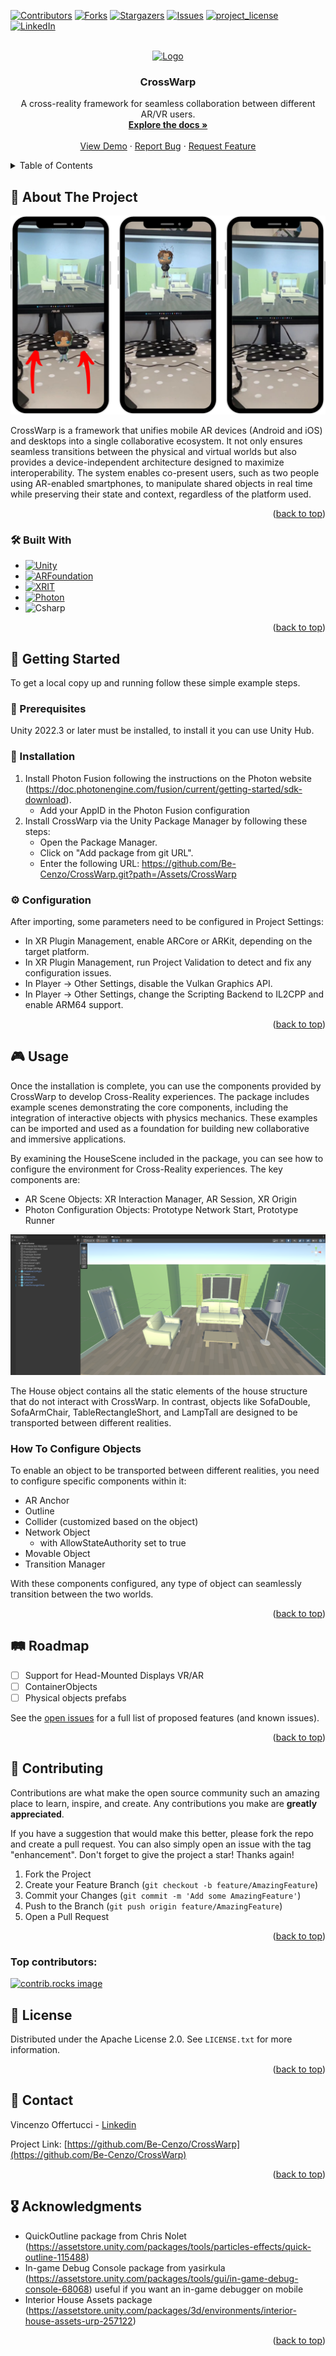 <a id="readme-top"></a>

<!-- PROJECT SHIELDS -->
<!--
*** I'm using markdown "reference style" links for readability.
*** Reference links are enclosed in brackets [ ] instead of parentheses ( ).
*** See the bottom of this document for the declaration of the reference variables
*** for contributors-url, forks-url, etc. This is an optional, concise syntax you may use.
*** https://www.markdownguide.org/basic-syntax/#reference-style-links
-->
[![Contributors][contributors-shield]][contributors-url]
[![Forks][forks-shield]][forks-url]
[![Stargazers][stars-shield]][stars-url]
[![Issues][issues-shield]][issues-url]
[![project_license][license-shield]][license-url]
[![LinkedIn][linkedin-shield]][linkedin-url]

<!-- PROJECT LOGO -->
<br />
<div align="center">
  <a href="https://github.com/Be-Cenzo/CrossWarp">
    <img src="images/logo.png" alt="Logo" width="80" height="80">
  </a>

<h3 align="center">CrossWarp</h3>

  <p align="center">
    A cross-reality framework for seamless collaboration between different AR/VR users.
    <br />
    <a href="https://github.com/Be-Cenzo/CrossWarp"><strong>Explore the docs »</strong></a>
    <br />
    <br />
    <a href="https://github.com/Be-Cenzo/CrossWarp">View Demo</a>
    &middot;
    <a href="https://github.com/Be-Cenzo/CrossWarp/issues/new?labels=bug&template=bug-report---.md">Report Bug</a>
    &middot;
    <a href="https://github.com/Be-Cenzo/CrossWarp/issues/new?labels=enhancement&template=feature-request---.md">Request Feature</a>
  </p>
</div>



<!-- TABLE OF CONTENTS -->
<details>
  <summary>Table of Contents</summary>
  <ol>
    <li>
      <a href="#about-the-project">About The Project</a>
      <ul>
        <li><a href="#built-with">Built With</a></li>
      </ul>
    </li>
    <li>
      <a href="#getting-started">Getting Started</a>
      <ul>
        <li><a href="#prerequisites">Prerequisites</a></li>
        <li><a href="#installation">Installation</a></li>
      </ul>
    </li>
    <li><a href="#usage">Usage</a></li>
    <li><a href="#roadmap">Roadmap</a></li>
    <li><a href="#contributing">Contributing</a></li>
    <li><a href="#license">License</a></li>
    <li><a href="#contact">Contact</a></li>
    <li><a href="#acknowledgments">Acknowledgments</a></li>
  </ol>
</details>



<!-- ABOUT THE PROJECT -->
## 📖 About The Project

![CrossWarp][product-screenshot]



CrossWarp is a framework that unifies mobile AR devices (Android and iOS) and desktops into a single collaborative ecosystem. It not only ensures seamless transitions between the physical and virtual worlds but also provides a device-independent architecture designed to maximize interoperability. The system enables co-present users, such as two people using AR-enabled smartphones, to manipulate shared objects in real time while preserving their state and context, regardless of the platform used.

<p align="right">(<a href="#readme-top">back to top</a>)</p>



### 🛠 Built With

* [![Unity][Unity]][Unity-url]
* [![ARFoundation][ARFoundation]][ARFoundation-url]
* [![XRIT][XRIT]][XRIT-url]
* [![Photon][Photon]][Photon-url]
* ![Csharp][Csharp]

<p align="right">(<a href="#readme-top">back to top</a>)</p>



<!-- GETTING STARTED -->
## 🚀 Getting Started

To get a local copy up and running follow these simple example steps.

### 📌 Prerequisites

Unity 2022.3 or later must be installed, to install it you can use Unity Hub.

### 🔧 Installation

1. Install Photon Fusion following the instructions on the Photon website (https://doc.photonengine.com/fusion/current/getting-started/sdk-download).
    - Add your AppID in the Photon Fusion configuration
2. Install CrossWarp via the Unity Package Manager by following these steps:
    - Open the Package Manager.
    - Click on "Add package from git URL".
    - Enter the following URL: https://github.com/Be-Cenzo/CrossWarp.git?path=/Assets/CrossWarp

### ⚙️ Configuration
After importing, some parameters need to be configured in Project Settings:
  - In XR Plugin Management, enable ARCore or ARKit, depending on the target platform.
  - In XR Plugin Management, run Project Validation to detect and fix any configuration issues.
  - In Player → Other Settings, disable the Vulkan Graphics API.
  - In Player → Other Settings, change the Scripting Backend to IL2CPP and enable ARM64 support.

<p align="right">(<a href="#readme-top">back to top</a>)</p>



<!-- USAGE EXAMPLES -->
## 🎮 Usage

Once the installation is complete, you can use the components provided by CrossWarp to develop Cross-Reality experiences. The package includes example scenes demonstrating the core components, including the integration of interactive objects with physics mechanics. These examples can be imported and used as a foundation for building new collaborative and immersive applications.

By examining the HouseScene included in the package, you can see how to configure the environment for Cross-Reality experiences. The key components are:
- AR Scene Objects: XR Interaction Manager, AR Session, XR Origin
- Photon Configuration Objects: Prototype Network Start, Prototype Runner

![Product Name Screen Shot][housescene]

The House object contains all the static elements of the house structure that do not interact with CrossWarp. In contrast, objects like SofaDouble, SofaArmChair, TableRectangleShort, and LampTall are designed to be transported between different realities.

### How To Configure Objects
To enable an object to be transported between different realities, you need to configure specific components within it:
- AR Anchor
- Outline
- Collider (customized based on the object)
- Network Object
  - with AllowStateAuthority set to true
- Movable Object
- Transition Manager

With these components configured, any type of object can seamlessly transition between the two worlds.


<p align="right">(<a href="#readme-top">back to top</a>)</p>



<!-- ROADMAP -->
## 🛤 Roadmap

- [ ] Support for Head-Mounted Displays VR/AR
- [ ] ContainerObjects
- [ ] Physical objects prefabs

See the [open issues](https://github.com/Be-Cenzo/CrossWarp/issues) for a full list of proposed features (and known issues).

<p align="right">(<a href="#readme-top">back to top</a>)</p>



<!-- CONTRIBUTING -->
## 🤝 Contributing

Contributions are what make the open source community such an amazing place to learn, inspire, and create. Any contributions you make are **greatly appreciated**.

If you have a suggestion that would make this better, please fork the repo and create a pull request. You can also simply open an issue with the tag "enhancement".
Don't forget to give the project a star! Thanks again!

1. Fork the Project
2. Create your Feature Branch (`git checkout -b feature/AmazingFeature`)
3. Commit your Changes (`git commit -m 'Add some AmazingFeature'`)
4. Push to the Branch (`git push origin feature/AmazingFeature`)
5. Open a Pull Request

<p align="right">(<a href="#readme-top">back to top</a>)</p>

### Top contributors:

<a href="https://github.com/Be-Cenzo/CrossWarp/graphs/contributors">
  <img src="https://contrib.rocks/image?repo=Be-Cenzo/CrossWarp" alt="contrib.rocks image" />
</a>



<!-- LICENSE -->
## 📜 License

Distributed under the Apache License 2.0. See `LICENSE.txt` for more information.

<p align="right">(<a href="#readme-top">back to top</a>)</p>



<!-- CONTACT -->
## 📧 Contact

Vincenzo Offertucci - [Linkedin][linkedin-url]

Project Link: [https://github.com/Be-Cenzo/CrossWarp](https://github.com/Be-Cenzo/CrossWarp)

<p align="right">(<a href="#readme-top">back to top</a>)</p>



<!-- ACKNOWLEDGMENTS -->
## 🎖️ Acknowledgments

* QuickOutline package from Chris Nolet (https://assetstore.unity.com/packages/tools/particles-effects/quick-outline-115488)
* In-game Debug Console package from yasirkula (https://assetstore.unity.com/packages/tools/gui/in-game-debug-console-68068) useful if you want an in-game debugger on mobile 
* Interior House Assets package (https://assetstore.unity.com/packages/3d/environments/interior-house-assets-urp-257122)

<p align="right">(<a href="#readme-top">back to top</a>)</p>



<!-- MARKDOWN LINKS & IMAGES -->
<!-- https://www.markdownguide.org/basic-syntax/#reference-style-links -->
[contributors-shield]: https://img.shields.io/github/contributors/Be-Cenzo/CrossWarp.svg?style=for-the-badge
[contributors-url]: https://github.com/Be-Cenzo/CrossWarp/graphs/contributors
[forks-shield]: https://img.shields.io/github/forks/Be-Cenzo/CrossWarp.svg?style=for-the-badge
[forks-url]: https://github.com/Be-Cenzo/CrossWarp/network/members
[stars-shield]: https://img.shields.io/github/stars/Be-Cenzo/CrossWarp.svg?style=for-the-badge
[stars-url]: https://github.com/Be-Cenzo/CrossWarp/stargazers
[issues-shield]: https://img.shields.io/github/issues/Be-Cenzo/CrossWarp.svg?style=for-the-badge
[issues-url]: https://github.com/Be-Cenzo/CrossWarp/issues
[license-shield]: https://img.shields.io/github/license/Be-Cenzo/CrossWarp.svg?style=for-the-badge
[license-url]: https://github.com/Be-Cenzo/CrossWarp/blob/master/LICENSE.txt
[linkedin-shield]: https://img.shields.io/badge/-LinkedIn-black.svg?style=for-the-badge&logo=linkedin&colorB=555
[linkedin-url]: https://linkedin.com/in/vincenzo-offertucci
[product-screenshot]: ReadmeFigures/CrossWarp.png
[product-video]: ReadmeFigures/transitionsdemo.mp4
[housescene]: ReadmeFigures/HouseScene.png



[Unity]: https://img.shields.io/badge/unity-000000?style=for-the-badge&logo=unity&logoColor=white
[Unity-url]: https://unity.com/

[ARFoundation]: https://img.shields.io/badge/ARFoundation-282828?style=for-the-badge
[ARFoundation-url]: https://docs.unity3d.com/Packages/com.unity.xr.arfoundation@5.1/manual/index.html

[XRIT]: https://img.shields.io/badge/XR%20Interaction%20Toolkit-333333?style=for-the-badge
[XRIT-url]: https://docs.unity3d.com/Packages/com.unity.xr.interaction.toolkit@3.1/manual/index.html

[Photon]: https://img.shields.io/badge/Photon%20Fusion-004480?style=for-the-badge&logo=photon&logoColor=white
[Photon-url]: https://www.photonengine.com/Fusion

[Csharp]: https://img.shields.io/badge/C%23-00C244?style=for-the-badge

